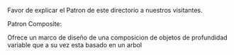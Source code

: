 Favor de explicar el Patron de este directorio a nuestros visitantes.

Patron Composite: 

Ofrece un marco de diseño de una composicion de objetos de profundidad variable
que a su vez esta basado en un arbol 
